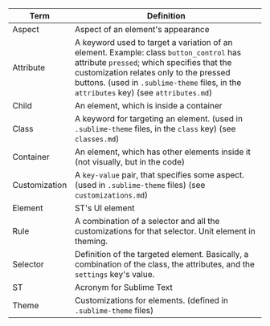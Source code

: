 Term | Definition
---- | ----------
Aspect | Aspect of an element's appearance
Attribute | A keyword used to target a variation of an element. Example: class `button_control` has attribute `pressed`; which specifies that the customization relates only to the pressed buttons. (used in `.sublime-theme` files, in the `attributes` key) (see `attributes.md`)
Child | An element, which is inside a container
Class | A keyword for targeting an element. (used in `.sublime-theme` files, in the `class` key) (see `classes.md`)
Container | An element, which has other elements inside it (not visually, but in the code)
Customization | A `key-value` pair, that specifies some aspect. (used in `.sublime-theme` files) (see `customizations.md`)
Element | ST's UI element
Rule | A combination of a selector and all the customizations for that selector. Unit element in theming.
Selector | Definition of the targeted element. Basically, a combination of the class, the attributes, and the `settings` key's value.
ST | Acronym for Sublime Text
Theme | Customizations for elements. (defined in `.sublime-theme` files)
